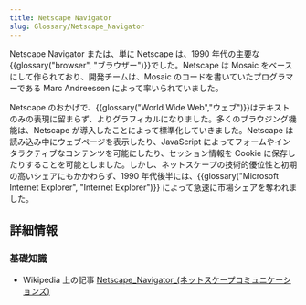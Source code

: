 ```yaml
---
title: Netscape Navigator
slug: Glossary/Netscape_Navigator
---
```


Netscape Navigator または、単に Netscape は、1990 年代の主要な{{glossary("browser", "ブラウザー")}}でした。Netscape は Mosaic をベースにして作られており、開発チームは、Mosaic のコードを書いていたプログラマーである Marc Andreessen によって率いられていました。

Netscape のおかげで、{{glossary("World Wide Web","ウェブ")}}はテキストのみの表現に留まらず、よりグラフィカルになりました。多くのブラウジング機能は、Netscape が導入したことによって標準化していきました。Netscape は読み込み中にウェブページを表示したり、JavaScript によってフォームやインタラクティブなコンテンツを可能にしたり、セッション情報を Cookie に保存したりすることを可能としました。しかし、ネットスケープの技術的優位性と初期の高いシェアにもかかわらず、1990 年代後半には、{{glossary("Microsoft Internet Explorer", "Internet Explorer")}} によって急速に市場シェアを奪われました。

## 詳細情報

### 基礎知識

- Wikipedia 上の記事 [Netscape_Navigator\_(ネットスケープコミュニケーションズ)](<https://ja.wikipedia.org/wiki/Netscape_Navigator_(ネットスケープコミュニケーションズ)>)
